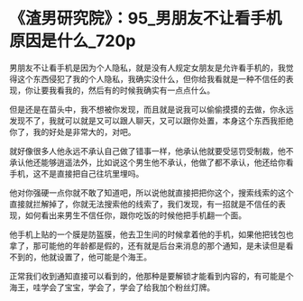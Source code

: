 # 《渣男研究院》：95_男朋友不让看手机原因是什么_720p

男朋友不让看手机是因为个人隐私，就是没有人规定女朋友是允许看手机的，我觉得这个东西侵犯了我的个人隐私，我确实没什么，但你给我看就是一种不信任的表现，你让要我看我的，然后有的时候我确实有一点点什么。

但是还是在苗头中，我不想被你发现，而且就是说我可以偷偷摸摸的去做，你永远发现不了，我就可以就是又可以跟人聊天，又可以跟你处置，本身这个东西我拒绝你了，我的好处是非常大的，对吧。

就好像很多人他永远不承认自己做了错事一样，他承认他就要受惩罚受制裁，他不承认他还能够逍遥法外，比如说这个男生他不承认，他做了都不承认，他还给你看手机，这不是直接把自己往坑里埋吗。

他对你强硬一点你就不敢了知道吧，所以说他就直接把把你这个，搜索线索的这个直接就拦解掉了，你就无法搜索他的线索了，我们发现，有一招就是不信任的表现，如何看出来男生不信任你，跟你吃饭的时候他把手机翻一个面。

他手机上贴的一个膜是防盔膜，他去卫生间的时候拿着他的手机，如果他把钱包也拿了，那可能他的年龄都是假的，还有就是后台来消息的那个通知，是未读但是看不到的，他就设置了，他可能是个海王。

正常我们收到通知直接可以看到的，他那种是要解锁才能看到内容的，有可能是个海王，哇学会了宝宝，学会了，学会了给我加个粉丝灯牌。